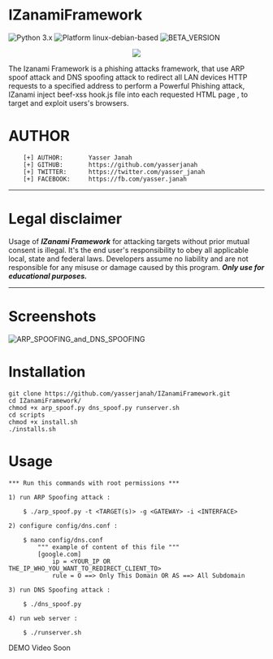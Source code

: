 # IZanamiFramework
![Python 3.x](https://img.shields.io/badge/python-v3.7-blue) ![Platform linux-debian-based](https://img.shields.io/badge/platform-linux--debian--based-red) ![BETA_VERSION](https://img.shields.io/badge/version-beta-yellow)

<p align="center">
  <img src="https://i.ibb.co/mBGq2yv/logo.png">
</p>
The Izanami Framework is a phishing attacks framework, that use ARP spoof attack and DNS spoofing attack to redirect all LAN devices HTTP requests to a specified address to perform a Powerful Phishing attack, IZanami inject beef-xss hook.js file into each requested HTML page , to target and exploit users's browsers.

# AUTHOR 
```
    [+] AUTHOR:       Yasser Janah
    [+] GITHUB:       https://github.com/yasserjanah
    [+] TWITTER:      https://twitter.com/yasser_janah
    [+] FACEBOOK:     https://fb.com/yasser.janah
```
---
# Legal disclaimer
Usage of ***IZanami Framework***  for attacking targets without prior mutual consent is illegal. It's the end user's responsibility to obey all applicable local, state and federal laws. Developers assume no liability and are not responsible for any misuse or damage caused by this program. ***Only use for educational purposes.***

---
# Screenshots
![ARP_SPOOFING_and_DNS_SPOOFING](https://i.ibb.co/9n0PJdv/Screenshot-from-2020-04-09-14-40-49.png)

# Installation
```
git clone https://github.com/yasserjanah/IZanamiFramework.git
cd IZanamiFramework/
chmod +x arp_spoof.py dns_spoof.py runserver.sh
cd scripts
chmod +x install.sh
./installs.sh
```
# Usage
    *** Run this commands with root permissions ***
    
    1) run ARP Spoofing attack :
```
    $ ./arp_spoof.py -t <TARGET(s)> -g <GATEWAY> -i <INTERFACE>
```
    2) configure config/dns.conf :
```
    $ nano config/dns.conf 
        """ example of content of this file """
        [google.com]
            ip = <YOUR_IP OR THE_IP_WHO_YOU_WANT_TO_REDIRECT_CLIENT_TO>
            rule = O ==> Only This Domain OR AS ==> All Subdomain 
```
    3) run DNS Spoofing attack :
```
    $ ./dns_spoof.py
```
    4) run web server :
```
    $ ./runserver.sh
```
DEMO Video Soon
